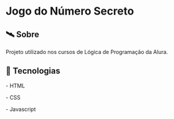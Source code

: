 <h1>Jogo do Número Secreto </h1>

<h2>🛰️ Sobre</h2>
<p>Projeto utilizado nos cursos de Lógica de Programação da Alura.</p>

## 🚀 Tecnologias
<p> - HTML </p>
<p> - CSS</p>
<p> - Javascript</p>

